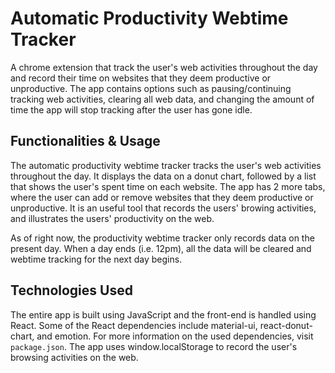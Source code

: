 # Automatic Productivity Webtime Tracker

A chrome extension that track the user's web activities throughout the day and record their time on websites that they deem productive or unproductive. The app contains options such as pausing/continuing tracking web activities, clearing all web data, and changing the amount of time the app will stop tracking after the user has gone idle.

## Functionalities & Usage

The automatic productivity webtime tracker tracks the user's web activities throughout the day. It displays the data on a donut chart, followed by a list that shows the user's spent time on each website. The app has 2 more tabs, where the user can add or remove websites that they deem productive or unproductive. It is an useful tool that records the users' browing activities, and illustrates the users' productivity on the web.

As of right now, the productivity webtime tracker only records data on the present day. When a day ends (i.e. 12pm), all the data will be cleared and webtime tracking for the next day begins.


## Technologies Used

The entire app is built using JavaScript and the front-end is handled using React. Some of the React dependencies include material-ui, react-donut-chart, and emotion. For more information on the used dependencies, visit ```package.json```. The app uses window.localStorage to record the user's browsing activities on the web.

